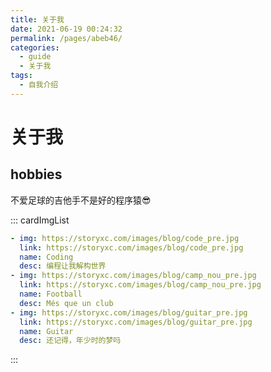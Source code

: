 ```yaml
---
title: 关于我
date: 2021-06-19 00:24:32
permalink: /pages/abeb46/
categories: 
  - guide
  - 关于我
tags: 
  - 自我介绍
---
```

# 关于我

## hobbies
不爱足球的吉他手不是好的程序猿:sunglasses:

::: cardImgList
```yaml
- img: https://storyxc.com/images/blog/code_pre.jpg
  link: https://storyxc.com/images/blog/code_pre.jpg
  name: Coding
  desc: 编程让我解构世界
- img: https://storyxc.com/images/blog/camp_nou_pre.jpg
  link: https://storyxc.com/images/blog/camp_nou_pre.jpg
  name: Football
  desc: Més que un club
- img: https://storyxc.com/images/blog/guitar_pre.jpg
  link: https://storyxc.com/images/blog/guitar_pre.jpg
  name: Guitar
  desc: 还记得，年少时的梦吗
```
:::
